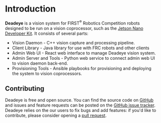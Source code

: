 # Introduction

**Deadeye** is a vision system for FIRST<sup>®</sup> Robotics Competition
robots designed to be run on a vision coprocessor, such as the [Jetson Nano
Developer Kit][jndk]. It consists of several parts:

[jndk]: https://developer.nvidia.com/EMBEDDED/jetson-nano-developer-kit/

- Vision Daemon - C++ vision capture and processing pipeline.
- Client Library - Java library for use with FRC robots and other clients
- Admin Web UI - React web interface to manage Deadeye vision system.
- Admin Server and Tools - Python web service to connect admin web UI to vision
  daemon back-end.
- Provisioning Tools - Ansible playbooks for provisioning and deploying the
  system to vision coprocessors.

## Contributing

Deadeye is free and open source. You can find the source code on
[GitHub](https://github.com/strykeforce/deadeye) and issues and feature
requests can be posted on the [GitHub issue
tracker](https://github.com/strykeforce/deadeye/issues). Deadeye relies on the
our users to fix bugs and add features: if you'd like to contribute, please
consider opening a [pull
request](https://github.com/strykeforce/deadeye/pulls).

